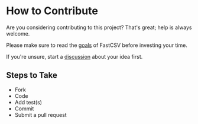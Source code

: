 # How to Contribute

Are you considering contributing to this project? That's great; help is always welcome.

Please make sure to read the [goals](../doc/goals.md) of FastCSV before investing your time.

If you're unsure, start a [discussion](https://github.com/osiegmar/FastCSV/discussions) about your idea first.

## Steps to Take

- Fork
- Code
- Add test(s)
- Commit
- Submit a pull request

